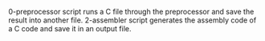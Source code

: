 0-preprocessor script runs a C file through the preprocessor and save the result into another file.
2-assembler script generates the assembly code of a C code and save it in an output file.
